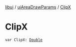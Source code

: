 [libui](../index.md) / [uiAreaDrawParams](index.md) / [ClipX](./-clip-x.md)

# ClipX

`var ClipX: `[`Double`](https://kotlinlang.org/api/latest/jvm/stdlib/kotlin/-double/index.html)